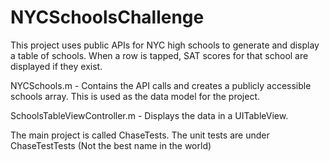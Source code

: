 # NYCSchoolsChallenge

This project uses public APIs for NYC high schools to generate and display a table of schools. When a row is tapped, SAT scores for that school are displayed if they exist.

NYCSchools.m - Contains the API calls and creates a publicly accessible schools array. This is used as the data model for the project.

SchoolsTableViewController.m - Displays the data in a UITableView. 


The main project is called ChaseTests. 
The unit tests are under ChaseTestTests (Not the best name in the world)
